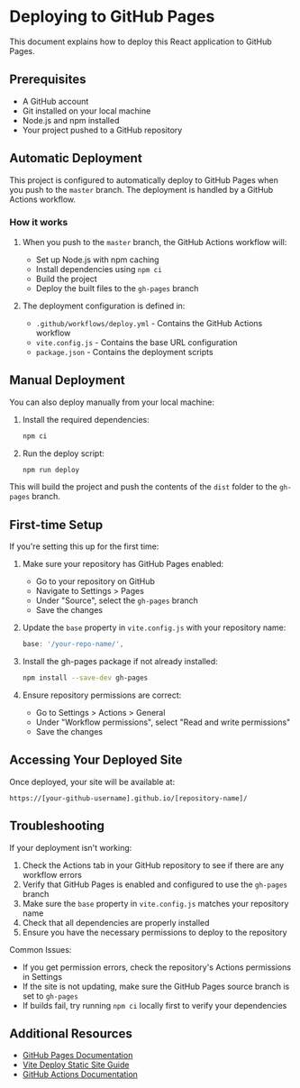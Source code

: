 # Deploying to GitHub Pages

This document explains how to deploy this React application to GitHub Pages.

## Prerequisites

- A GitHub account
- Git installed on your local machine
- Node.js and npm installed
- Your project pushed to a GitHub repository

## Automatic Deployment

This project is configured to automatically deploy to GitHub Pages when you push to the `master` branch. The deployment is handled by a GitHub Actions workflow.

### How it works

1. When you push to the `master` branch, the GitHub Actions workflow will:
   - Set up Node.js with npm caching
   - Install dependencies using `npm ci`
   - Build the project
   - Deploy the built files to the `gh-pages` branch

2. The deployment configuration is defined in:
   - `.github/workflows/deploy.yml` - Contains the GitHub Actions workflow
   - `vite.config.js` - Contains the base URL configuration
   - `package.json` - Contains the deployment scripts

## Manual Deployment

You can also deploy manually from your local machine:

1. Install the required dependencies:
   ```bash
   npm ci
   ```

2. Run the deploy script:
   ```bash
   npm run deploy
   ```

This will build the project and push the contents of the `dist` folder to the `gh-pages` branch.

## First-time Setup

If you're setting this up for the first time:

1. Make sure your repository has GitHub Pages enabled:
   - Go to your repository on GitHub
   - Navigate to Settings > Pages
   - Under "Source", select the `gh-pages` branch
   - Save the changes

2. Update the `base` property in `vite.config.js` with your repository name:
   ```javascript
   base: '/your-repo-name/',
   ```

3. Install the gh-pages package if not already installed:
   ```bash
   npm install --save-dev gh-pages
   ```

4. Ensure repository permissions are correct:
   - Go to Settings > Actions > General
   - Under "Workflow permissions", select "Read and write permissions"
   - Save the changes

## Accessing Your Deployed Site

Once deployed, your site will be available at:
```
https://[your-github-username].github.io/[repository-name]/
```

## Troubleshooting

If your deployment isn't working:

1. Check the Actions tab in your GitHub repository to see if there are any workflow errors
2. Verify that GitHub Pages is enabled and configured to use the `gh-pages` branch
3. Make sure the `base` property in `vite.config.js` matches your repository name
4. Check that all dependencies are properly installed
5. Ensure you have the necessary permissions to deploy to the repository

Common Issues:
- If you get permission errors, check the repository's Actions permissions in Settings
- If the site is not updating, make sure the GitHub Pages source branch is set to `gh-pages`
- If builds fail, try running `npm ci` locally first to verify your dependencies

## Additional Resources

- [GitHub Pages Documentation](https://docs.github.com/en/pages)
- [Vite Deploy Static Site Guide](https://vitejs.dev/guide/static-deploy.html)
- [GitHub Actions Documentation](https://docs.github.com/en/actions) 
